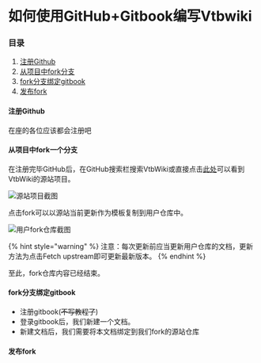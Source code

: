 # 如何使用GitHub+Gitbook编写Vtbwiki

### 目录

1. [注册Github](ru-he-shi-yong-github+gitbook-bian-xie-vtbwiki.md#zhu-ce-github)
2. [从项目中fork分支](ru-he-shi-yong-github+gitbook-bian-xie-vtbwiki.md#cong-xiang-mu-zhong-fork-yi-ge-fen-zhi)
3. [fork分支绑定gitbook](ru-he-shi-yong-github+gitbook-bian-xie-vtbwiki.md#fork-fen-zhi-bang-ding-gitbook)
4. [发布fork](ru-he-shi-yong-github+gitbook-bian-xie-vtbwiki.md#fa-bu-fork)



#### 注册Github

在座的各位应该都会注册吧

#### 从项目中fork一个分支

在注册完毕GitHub后，在GitHub搜索栏搜索VtbWiki或直接点击[此处](https://github.com/VtbT-Project/VtbWiki)可以看到VtbWiki的源站项目。

![源站项目截图](https://file.pakbi.com/images/wiki/55\(S\_M\)6E1IJ\[\)RC8VLHWGP.png)

点击fork可以以源站当前更新作为模板复制到用户仓库中。

![用户fork仓库截图](../.gitbook/assets/I\(9C2V\`LB$O@\)UBD%D2K0OV.png)

{% hint style="warning" %}
注意：每次更新前应当更新用户仓库的文档，更新方法为点击Fetch upstream即可更新最新版本。
{% endhint %}

至此，fork仓库内容已经结束。

#### fork分支绑定gitbook

* 注册gitbook(~~不写教程了~~)
* 登录gitbook后，我们新建一个文档。
*   新建文档后，我们需要将本文档绑定到我们fork的源站仓库



#### 发布fork
